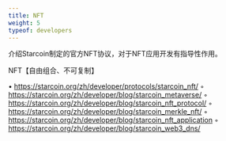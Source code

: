 ```yaml
---
title: NFT
weight: 5
typeof: developers
---
```


介绍Starcoin制定的官方NFT协议，对于NFT应用开发有指导性作用。

<!--more-->

NFT【自由组合、不可复制】

• https://starcoin.org/zh/developer/protocols/starcoin_nft/
◦ https://starcoin.org/zh/developer/blog/starcoin_metaverse/
◦ https://starcoin.org/zh/developer/blog/starcoin_nft_protocol/
◦ https://starcoin.org/zh/developer/blog/starcoin_merkle_nft/
◦ https://starcoin.org/zh/developer/blog/starcoin_nft_application
◦ https://starcoin.org/zh/developer/blog/starcoin_web3_dns/